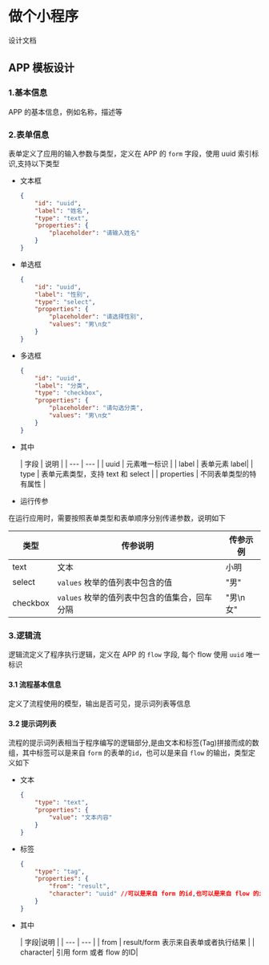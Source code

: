 # 做个小程序

设计文档

## APP 模板设计

### 1.基本信息

APP 的基本信息，例如名称，描述等

### 2.表单信息

表单定义了应用的输入参数与类型，定义在 APP 的 `form` 字段，使用 uuid 索引标识,支持以下类型

- 文本框

  ```Json
  {
      "id": "uuid",
      "label": "姓名",
      "type": "text",
      "properties": {
          "placeholder": "请输入姓名"
      }
  }
  ```

- 单选框

  ```Json
  {
      "id": "uuid",
      "label": "性别",
      "type": "select",
      "properties": {
          "placeholder": "请选择性别",
          "values": "男\n女"
      }
  }
  ```

- 多选框

  ```Json
  {
      "id": "uuid",
      "label": "分类",
      "type": "checkbox",
      "properties": {
          "placeholder": "请勾选分类",
          "values": "男\n女"
      }
  }
  ```

- 其中

  | 字段 | 说明 |
        | --- | --- |
  | uuid | 元素唯一标识 |
  | label | 表单元素 label|
  | type | 表单元素类型，支持 text 和 select |
  | properties | 不同表单类型的特有属性 |

- 运行传参

在运行应用时，需要按照表单类型和表单顺序分别传递参数，说明如下

| 类型 | 传参说明 | 传参示例|
  | --- | --- | --- |
| text | 文本 | 小明 |
| select | `values` 枚举的值列表中包含的值 | "男" |
| checkbox | `values` 枚举的值列表中包含的值集合，回车分隔 | "男\n女" |

### 3.逻辑流

逻辑流定义了程序执行逻辑，定义在 APP 的 `flow` 字段, 每个 flow 使用 `uuid` 唯一标识

#### 3.1 流程基本信息

定义了流程使用的模型，输出是否可见，提示词列表等信息

#### 3.2 提示词列表

流程的提示词列表相当于程序编写的逻辑部分,是由文本和标签(Tag)拼接而成的数组，其中标签可以是来自 `form` 的表单的`id`，也可以是来自 `flow` 的输出，类型定义如下

- 文本

  ```Json
  {
      "type": "text",
      "properties": {
          "value": "文本内容"
      }
  }
  ```

- 标签

  ```Json
  {
      "type": "tag",
      "properties": {
          "from": "result",
          "character": "uuid" //可以是来自 form 的id,也可以是来自 flow 的id
      }
  }
  ```
- 其中

  | 字段|说明 |
        | --- | --- |
  | from | result/form 表示来自表单或者执行结果 |
  | character| 引用 form 或者 flow 的ID|

